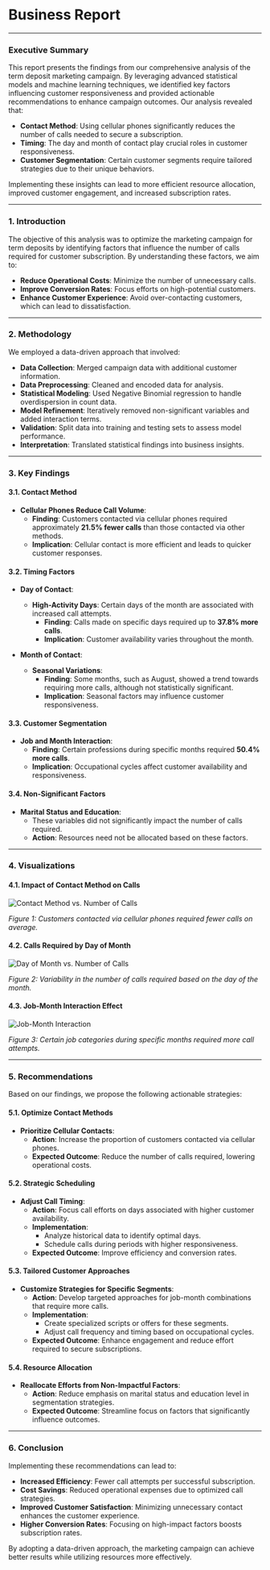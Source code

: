 # Business Report

---

### **Executive Summary**

This report presents the findings from our comprehensive analysis of the term deposit marketing campaign. By leveraging advanced statistical models and machine learning techniques, we identified key factors influencing customer responsiveness and provided actionable recommendations to enhance campaign outcomes. Our analysis revealed that:

- **Contact Method**: Using cellular phones significantly reduces the number of calls needed to secure a subscription.
- **Timing**: The day and month of contact play crucial roles in customer responsiveness.
- **Customer Segmentation**: Certain customer segments require tailored strategies due to their unique behaviors.

Implementing these insights can lead to more efficient resource allocation, improved customer engagement, and increased subscription rates.

---

### **1. Introduction**

The objective of this analysis was to optimize the marketing campaign for term deposits by identifying factors that influence the number of calls required for customer subscription. By understanding these factors, we aim to:

- **Reduce Operational Costs**: Minimize the number of unnecessary calls.
- **Improve Conversion Rates**: Focus efforts on high-potential customers.
- **Enhance Customer Experience**: Avoid over-contacting customers, which can lead to dissatisfaction.

---

### **2. Methodology**

We employed a data-driven approach that involved:

- **Data Collection**: Merged campaign data with additional customer information.
- **Data Preprocessing**: Cleaned and encoded data for analysis.
- **Statistical Modeling**: Used Negative Binomial regression to handle overdispersion in count data.
- **Model Refinement**: Iteratively removed non-significant variables and added interaction terms.
- **Validation**: Split data into training and testing sets to assess model performance.
- **Interpretation**: Translated statistical findings into business insights.

---

### **3. Key Findings**

#### **3.1. Contact Method**

- **Cellular Phones Reduce Call Volume**:
    - **Finding**: Customers contacted via cellular phones required approximately **21.5% fewer calls** than those contacted via other methods.
    - **Implication**: Cellular contact is more efficient and leads to quicker customer responses.

#### **3.2. Timing Factors**

- **Day of Contact**:
    - **High-Activity Days**: Certain days of the month are associated with increased call attempts.
        - **Finding**: Calls made on specific days required up to **37.8% more calls**.
        - **Implication**: Customer availability varies throughout the month.

- **Month of Contact**:
    - **Seasonal Variations**:
        - **Finding**: Some months, such as August, showed a trend towards requiring more calls, although not statistically significant.
        - **Implication**: Seasonal factors may influence customer responsiveness.

#### **3.3. Customer Segmentation**

- **Job and Month Interaction**:
    - **Finding**: Certain professions during specific months required **50.4% more calls**.
    - **Implication**: Occupational cycles affect customer availability and responsiveness.

#### **3.4. Non-Significant Factors**

- **Marital Status and Education**:
    - These variables did not significantly impact the number of calls required.
    - **Action**: Resources need not be allocated based on these factors.

---

### **4. Visualizations**

#### **4.1. Impact of Contact Method on Calls**

![Contact Method vs. Number of Calls](contact_method_calls.png)

*Figure 1: Customers contacted via cellular phones required fewer calls on average.*

#### **4.2. Calls Required by Day of Month**

![Day of Month vs. Number of Calls](day_of_month_calls.png)

*Figure 2: Variability in the number of calls required based on the day of the month.*

#### **4.3. Job-Month Interaction Effect**

![Job-Month Interaction](job_month_interaction.png)

*Figure 3: Certain job categories during specific months required more call attempts.*

---

### **5. Recommendations**

Based on our findings, we propose the following actionable strategies:

#### **5.1. Optimize Contact Methods**

- **Prioritize Cellular Contacts**:
    - **Action**: Increase the proportion of customers contacted via cellular phones.
    - **Expected Outcome**: Reduce the number of calls required, lowering operational costs.

#### **5.2. Strategic Scheduling**

- **Adjust Call Timing**:
    - **Action**: Focus call efforts on days associated with higher customer availability.
    - **Implementation**:
        - Analyze historical data to identify optimal days.
        - Schedule calls during periods with higher responsiveness.
    - **Expected Outcome**: Improve efficiency and conversion rates.

#### **5.3. Tailored Customer Approaches**

- **Customize Strategies for Specific Segments**:
    - **Action**: Develop targeted approaches for job-month combinations that require more calls.
    - **Implementation**:
        - Create specialized scripts or offers for these segments.
        - Adjust call frequency and timing based on occupational cycles.
    - **Expected Outcome**: Enhance engagement and reduce effort required to secure subscriptions.

#### **5.4. Resource Allocation**

- **Reallocate Efforts from Non-Impactful Factors**:
    - **Action**: Reduce emphasis on marital status and education level in segmentation strategies.
    - **Expected Outcome**: Streamline focus on factors that significantly influence outcomes.

---

### **6. Conclusion**

Implementing these recommendations can lead to:

- **Increased Efficiency**: Fewer call attempts per successful subscription.
- **Cost Savings**: Reduced operational expenses due to optimized call strategies.
- **Improved Customer Satisfaction**: Minimizing unnecessary contact enhances the customer experience.
- **Higher Conversion Rates**: Focusing on high-impact factors boosts subscription rates.

By adopting a data-driven approach, the marketing campaign can achieve better results while utilizing resources more effectively.
